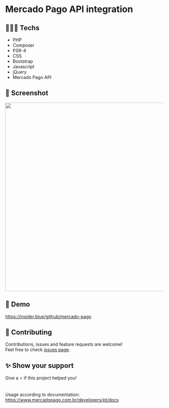 # Mercado Pago API integration

## 👨🏻‍💻 Techs

* PHP
* Composer
* PSR-4
* CSS
* Bootstrap
* Javascript
* jQuery
* Mercado Pago API

## 📸 Screenshot

<img src="https://user-images.githubusercontent.com/115879524/200085699-095c9505-5d94-4dd3-b1fa-a0b9a25a94ed.png" width="600" />

## 👀 Demo

https://insider.blue/github/mercado-pago

## 🤝 Contributing

Contributions, issues and feature requests are welcome!<br />Feel free to check [issues page](https://github.com/gsttvlima/mercado-pago/issues).

## ✨ Show your support

Give a ⭐️ if this project helped you!

##

Usage according to documentation: https://www.mercadopago.com.br/developers/pt/docs
